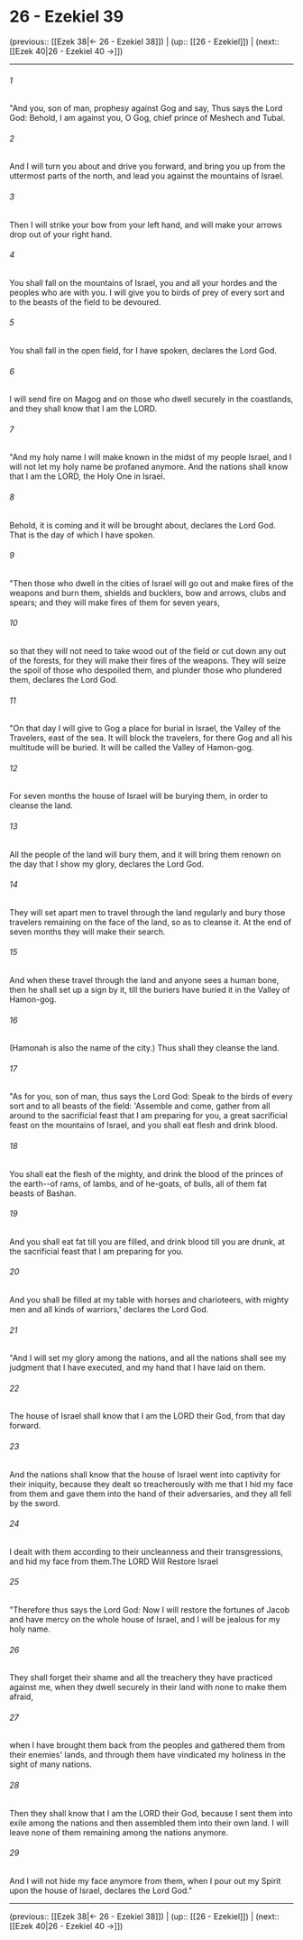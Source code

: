 # 26 - Ezekiel 39

(previous:: [[Ezek 38|← 26 - Ezekiel 38]]) | (up:: [[26 - Ezekiel]]) | (next:: [[Ezek 40|26 - Ezekiel 40 →]])

***


###### 1 
"And you, son of man, prophesy against Gog and say, Thus says the Lord God: Behold, I am against you, O Gog, chief prince of Meshech and Tubal. 

###### 2 
And I will turn you about and drive you forward, and bring you up from the uttermost parts of the north, and lead you against the mountains of Israel. 

###### 3 
Then I will strike your bow from your left hand, and will make your arrows drop out of your right hand. 

###### 4 
You shall fall on the mountains of Israel, you and all your hordes and the peoples who are with you. I will give you to birds of prey of every sort and to the beasts of the field to be devoured. 

###### 5 
You shall fall in the open field, for I have spoken, declares the Lord God. 

###### 6 
I will send fire on Magog and on those who dwell securely in the coastlands, and they shall know that I am the LORD. 

###### 7 
"And my holy name I will make known in the midst of my people Israel, and I will not let my holy name be profaned anymore. And the nations shall know that I am the LORD, the Holy One in Israel. 

###### 8 
Behold, it is coming and it will be brought about, declares the Lord God. That is the day of which I have spoken. 

###### 9 
"Then those who dwell in the cities of Israel will go out and make fires of the weapons and burn them, shields and bucklers, bow and arrows, clubs and spears; and they will make fires of them for seven years, 

###### 10 
so that they will not need to take wood out of the field or cut down any out of the forests, for they will make their fires of the weapons. They will seize the spoil of those who despoiled them, and plunder those who plundered them, declares the Lord God. 

###### 11 
"On that day I will give to Gog a place for burial in Israel, the Valley of the Travelers, east of the sea. It will block the travelers, for there Gog and all his multitude will be buried. It will be called the Valley of Hamon-gog. 

###### 12 
For seven months the house of Israel will be burying them, in order to cleanse the land. 

###### 13 
All the people of the land will bury them, and it will bring them renown on the day that I show my glory, declares the Lord God. 

###### 14 
They will set apart men to travel through the land regularly and bury those travelers remaining on the face of the land, so as to cleanse it. At the end of seven months they will make their search. 

###### 15 
And when these travel through the land and anyone sees a human bone, then he shall set up a sign by it, till the buriers have buried it in the Valley of Hamon-gog. 

###### 16 
(Hamonah is also the name of the city.) Thus shall they cleanse the land. 

###### 17 
"As for you, son of man, thus says the Lord God: Speak to the birds of every sort and to all beasts of the field: 'Assemble and come, gather from all around to the sacrificial feast that I am preparing for you, a great sacrificial feast on the mountains of Israel, and you shall eat flesh and drink blood. 

###### 18 
You shall eat the flesh of the mighty, and drink the blood of the princes of the earth--of rams, of lambs, and of he-goats, of bulls, all of them fat beasts of Bashan. 

###### 19 
And you shall eat fat till you are filled, and drink blood till you are drunk, at the sacrificial feast that I am preparing for you. 

###### 20 
And you shall be filled at my table with horses and charioteers, with mighty men and all kinds of warriors,' declares the Lord God. 

###### 21 
"And I will set my glory among the nations, and all the nations shall see my judgment that I have executed, and my hand that I have laid on them. 

###### 22 
The house of Israel shall know that I am the LORD their God, from that day forward. 

###### 23 
And the nations shall know that the house of Israel went into captivity for their iniquity, because they dealt so treacherously with me that I hid my face from them and gave them into the hand of their adversaries, and they all fell by the sword. 

###### 24 
I dealt with them according to their uncleanness and their transgressions, and hid my face from them.The LORD Will Restore Israel 

###### 25 
"Therefore thus says the Lord God: Now I will restore the fortunes of Jacob and have mercy on the whole house of Israel, and I will be jealous for my holy name. 

###### 26 
They shall forget their shame and all the treachery they have practiced against me, when they dwell securely in their land with none to make them afraid, 

###### 27 
when I have brought them back from the peoples and gathered them from their enemies' lands, and through them have vindicated my holiness in the sight of many nations. 

###### 28 
Then they shall know that I am the LORD their God, because I sent them into exile among the nations and then assembled them into their own land. I will leave none of them remaining among the nations anymore. 

###### 29 
And I will not hide my face anymore from them, when I pour out my Spirit upon the house of Israel, declares the Lord God."

***

(previous:: [[Ezek 38|← 26 - Ezekiel 38]]) | (up:: [[26 - Ezekiel]]) | (next:: [[Ezek 40|26 - Ezekiel 40 →]])
